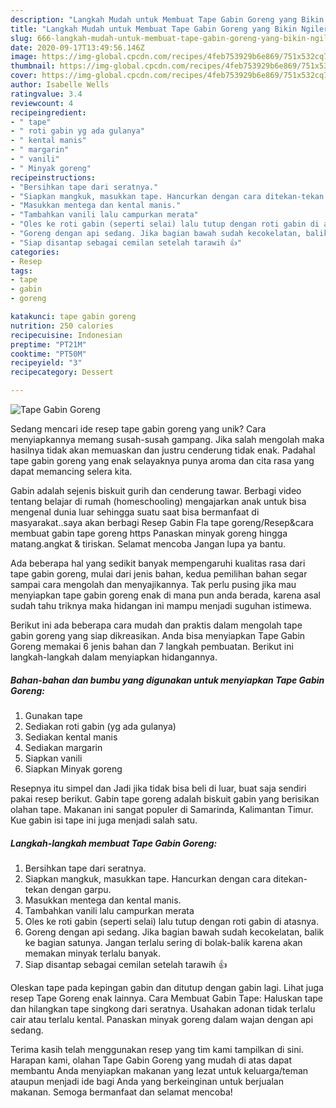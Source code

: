 ```yaml
---
description: "Langkah Mudah untuk Membuat Tape Gabin Goreng yang Bikin Ngiler"
title: "Langkah Mudah untuk Membuat Tape Gabin Goreng yang Bikin Ngiler"
slug: 666-langkah-mudah-untuk-membuat-tape-gabin-goreng-yang-bikin-ngiler
date: 2020-09-17T13:49:56.146Z
image: https://img-global.cpcdn.com/recipes/4feb753929b6e869/751x532cq70/tape-gabin-goreng-foto-resep-utama.jpg
thumbnail: https://img-global.cpcdn.com/recipes/4feb753929b6e869/751x532cq70/tape-gabin-goreng-foto-resep-utama.jpg
cover: https://img-global.cpcdn.com/recipes/4feb753929b6e869/751x532cq70/tape-gabin-goreng-foto-resep-utama.jpg
author: Isabelle Wells
ratingvalue: 3.4
reviewcount: 4
recipeingredient:
- " tape"
- " roti gabin yg ada gulanya"
- " kental manis"
- " margarin"
- " vanili"
- " Minyak goreng"
recipeinstructions:
- "Bersihkan tape dari seratnya."
- "Siapkan mangkuk, masukkan tape. Hancurkan dengan cara ditekan-tekan dengan garpu."
- "Masukkan mentega dan kental manis."
- "Tambahkan vanili lalu campurkan merata"
- "Oles ke roti gabin (seperti selai) lalu tutup dengan roti gabin di atasnya."
- "Goreng dengan api sedang. Jika bagian bawah sudah kecokelatan, balik ke bagian satunya. Jangan terlalu sering di bolak-balik karena akan memakan minyak terlalu banyak."
- "Siap disantap sebagai cemilan setelah tarawih 👍"
categories:
- Resep
tags:
- tape
- gabin
- goreng

katakunci: tape gabin goreng 
nutrition: 250 calories
recipecuisine: Indonesian
preptime: "PT21M"
cooktime: "PT50M"
recipeyield: "3"
recipecategory: Dessert

---
```



![Tape Gabin Goreng](https://img-global.cpcdn.com/recipes/4feb753929b6e869/751x532cq70/tape-gabin-goreng-foto-resep-utama.jpg)

Sedang mencari ide resep tape gabin goreng yang unik? Cara menyiapkannya memang susah-susah gampang. Jika salah mengolah maka hasilnya tidak akan memuaskan dan justru cenderung tidak enak. Padahal tape gabin goreng yang enak selayaknya punya aroma dan cita rasa yang dapat memancing selera kita.

Gabin adalah sejenis biskuit gurih dan cenderung tawar. Berbagi video tentang belajar di rumah (homeschooling) mengajarkan anak untuk bisa mengenal dunia luar sehingga suatu saat bisa bermanfaat di masyarakat..saya akan berbagi Resep Gabin Fla tape goreng/Resep&amp;cara membuat gabin tape goreng https Panaskan minyak goreng hingga matang.angkat &amp; tiriskan. Selamat mencoba Jangan lupa ya bantu.

Ada beberapa hal yang sedikit banyak mempengaruhi kualitas rasa dari tape gabin goreng, mulai dari jenis bahan, kedua pemilihan bahan segar sampai cara mengolah dan menyajikannya. Tak perlu pusing jika mau menyiapkan tape gabin goreng enak di mana pun anda berada, karena asal sudah tahu triknya maka hidangan ini mampu menjadi suguhan istimewa.


Berikut ini ada beberapa cara mudah dan praktis dalam mengolah tape gabin goreng yang siap dikreasikan. Anda bisa menyiapkan Tape Gabin Goreng memakai 6 jenis bahan dan 7 langkah pembuatan. Berikut ini langkah-langkah dalam menyiapkan hidangannya.

<!--inarticleads1-->

##### Bahan-bahan dan bumbu yang digunakan untuk menyiapkan Tape Gabin Goreng:

1. Gunakan  tape
1. Sediakan  roti gabin (yg ada gulanya)
1. Sediakan  kental manis
1. Sediakan  margarin
1. Siapkan  vanili
1. Siapkan  Minyak goreng


Resepnya itu simpel dan Jadi jika tidak bisa beli di luar, buat saja sendiri pakai resep berikut. Gabin tape goreng adalah biskuit gabin yang berisikan olahan tape. Makanan ini sangat populer di Samarinda, Kalimantan Timur. Kue gabin isi tape ini juga menjadi salah satu. 

<!--inarticleads2-->

##### Langkah-langkah membuat Tape Gabin Goreng:

1. Bersihkan tape dari seratnya.
1. Siapkan mangkuk, masukkan tape. Hancurkan dengan cara ditekan-tekan dengan garpu.
1. Masukkan mentega dan kental manis.
1. Tambahkan vanili lalu campurkan merata
1. Oles ke roti gabin (seperti selai) lalu tutup dengan roti gabin di atasnya.
1. Goreng dengan api sedang. Jika bagian bawah sudah kecokelatan, balik ke bagian satunya. Jangan terlalu sering di bolak-balik karena akan memakan minyak terlalu banyak.
1. Siap disantap sebagai cemilan setelah tarawih 👍


Oleskan tape pada kepingan gabin dan ditutup dengan gabin lagi. Lihat juga resep Tape Goreng enak lainnya. Cara Membuat Gabin Tape: Haluskan tape dan hilangkan tape singkong dari seratnya. Usahakan adonan tidak terlalu cair atau terlalu kental. Panaskan minyak goreng dalam wajan dengan api sedang. 

Terima kasih telah menggunakan resep yang tim kami tampilkan di sini. Harapan kami, olahan Tape Gabin Goreng yang mudah di atas dapat membantu Anda menyiapkan makanan yang lezat untuk keluarga/teman ataupun menjadi ide bagi Anda yang berkeinginan untuk berjualan makanan. Semoga bermanfaat dan selamat mencoba!
